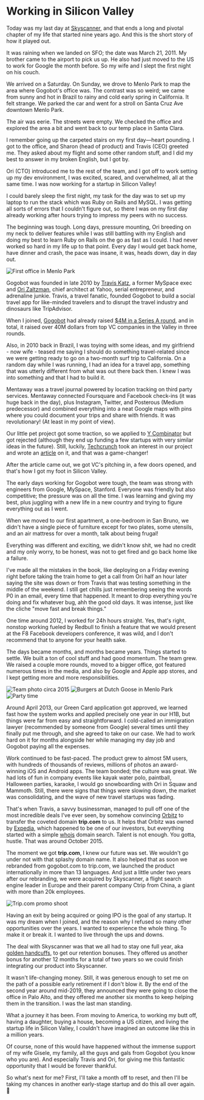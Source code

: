 # Working in Silicon Valley
Today was my last day at [Skyscanner](https://www.skyscanner.com), and that ends a long and pivotal chapter of my life that started nine years ago. And this is the short story of how it played out.

It was raining when we landed on SFO; the date was March 21, 2011. My brother came to the airport to pick us up. He also had just moved to the US to work for Google the month before. So my wife and I slept the first night on his couch. 

We arrived on a Saturday. On Sunday, we drove to Menlo Park to map the area where Gogobot's office was. The contrast was so weird; we came from sunny and hot in Brazil to rainy and cold early spring in California. It felt strange. We parked the car and went for a stroll on Santa Cruz Ave downtown Menlo Park.

The air was eerie. The streets were empty. We checked the office and explored the area a bit and went back to our temp place in Santa Clara.

I remember going up the carpeted stairs on my first day—heart pounding. I got to the office, and Sharon (head of product) and Travis (CEO) greeted me. They asked about my flight and some other random stuff, and I did my best to answer in my broken English, but I got by.

Ori (CTO) introduced me to the rest of the team, and I got off to work setting up my dev environment, I was excited, scared, and overwhelmed, all at the same time. I was now working for a startup in Silicon Valley!

I could barely sleep the first night, my task for the day was to set up my laptop to run the stack which was Ruby on Rails and MySQL. I was getting all sorts of errors that I couldn't figure out, so there I was on my first day already working after hours trying to impress my peers with no success.

The beginning was tough. Long days, pressure mounting, Ori breeding on my neck to deliver features while I was still battling with my English and doing my best to learn Ruby on Rails on the go as fast as I could. I had never worked so hard in my life up to that point. Every day I would get back home, have dinner and crash, the pace was insane, it was, heads down, day in day out.

![First office in Menlo Park](/images/gbot/first.jpg)

Gogobot was founded in late 2010 by [Travis Katz](https://www.linkedin.com/in/traviskatz/), a former MySpace exec and [Ori Zaltzman](https://www.linkedin.com/in/zaltzman/), chief architect at Yahoo, serial entrepreneur, and adrenaline junkie. Travis, a travel fanatic, founded Gogobot to build a social travel app for like-minded travelers and to disrupt the travel industry and dinosaurs like TripAdvisor. 

When I joined, [Gogobot](https://en.wikipedia.org/wiki/Trip_by_Skyscanner) had already raised [$4M in a Series A round](https://techcrunch.com/2010/06/14/gogobot-unveils-plans-to-evolve-online-travel-takes-4-million-from-battery-ventures/), and in total, it raised over 40M dollars from top VC companies in the Valley in three rounds.

Also, in 2010 back in Brazil, I was toying with some ideas, and my girlfriend - now wife - teased me saying I should do something travel-related since we were getting ready to go on a two-month surf trip to California. On a random day while I was running, I had an idea for a travel app, something that was utterly different from what was out there back then. I knew I was into something and that I had to build it.

Mentaway was a travel journal powered by location tracking on third party services. Mentaway connected Foursquare and Facebook check-ins (it was huge back in the day), plus Instagram, Twitter, and Posterous (Medium predecessor) and combined everything into a neat Google maps with pins where you could document your trips and share with friends. It was revolutionary! (At least in my point of view).

Our little pet project got some traction, so we applied to [Y Combinator](https://www.ycombinator.com) but got rejected (although they end up funding a few startups with very similar ideas in the future). Still, luckily, [Techcrunch](https://techcrunch.com) took an interest in our project and wrote an [article](https://techcrunch.com/2010/11/04/mentaway/) on it, and that was a game-changer!

After the article came out, we got VC's pitching in, a few doors opened, and that's how I got my foot in Silicon Valley.

The early days working for Gogobot were tough, the team was strong with engineers from Google, MySpace, Stanford. Everyone was friendly but also competitive; the pressure was on all the time. I was learning and giving my best, plus juggling with a new life in a new country and trying to figure everything out as I went.

When we moved to our first apartment, a one-bedroom in San Bruno, we didn't have a single piece of furniture except for two plates, some utensils, and an air mattress for over a month, talk about being frugal!

Everything was different and exciting, we didn't know shit, we had no credit and my only worry, to be honest, was not to get fired and go back home like a failure.

I've made all the mistakes in the book, like deploying on a Friday evening right before taking the train home to get a call from Ori half an hour later saying the site was down or from Travis that was testing something in the middle of the weekend. I still get chills just remembering seeing the words P0 in an email, every time that happened. It meant to drop everything you're doing and fix whatever bug, ahh the good old days. It was intense, just like the cliche "move fast and break things."

One time around 2012, I worked for 24h hours straight. Yes, that's right, nonstop working fueled by Redbull to finish a feature that we would present at the F8 Facebook developers conference, it was wild, and I don't recommend that to anyone for your health sake.

The days became months, and months became years. Things started to settle. We built a ton of cool stuff and had good momentum. The team grew. We raised a couple more rounds, moved to a bigger office, got featured numerous times in the media, and also by Google and Apple app stores, and I kept getting more and more responsibilities.

![Team photo circa 2015](/images/gbot/team.jpg)
![Burgers at Dutch Goose in Menlo Park](/images/gbot/lunch.jpg)
![Party time](/images/gbot/frame.jpg)

Around April 2013, our Green Card application got approved, we learned fast how the system works and applied precisely one year in our H1B, but things were far from easy and straightforward. I cold-called an immigration lawyer (recommended by someone from Google) several times until they finally put me through, and she agreed to take on our case. We had to work hard on it for months alongside her while managing my day job and Gogobot paying all the expenses.

Work continued to be fast-paced. The product grew to almost 5M users, with hundreds of thousands of reviews, millions of photos an award-winning iOS and Android apps. The team bonded; the culture was great. We had lots of fun in company events like kayak water polo, paintball, Halloween parties, karaoke, I would go snowboarding with Ori in Squaw and Mammoth. Still, there were signs that things were slowing down, the market was consolidating, and the wave of new travel startups was fading.

That's when Travis, a savvy businessman, managed to pull off one of the most incredible deals I've ever seen, by somehow convincing [Orbitz](https://www.orbitz.com) to transfer the coveted domain **trip.com**  to us. It helps that Orbitz was owned by [Expedia](https://expedia.com), which happened to be one of our investors, but everything started with a simple [whois](https://en.wikipedia.org/wiki/WHOIS) domain search. Talent is not enough. You gotta, hustle. That was around October 2015.

The moment we got **trip.com**, I knew our future was set. We wouldn't go under not with that splashy domain name. It also helped that as soon we rebranded from gogobot.com to trip.com, we launched the product internationally in more than 13 languages. And just a little under two years after our rebranding, we were acquired by Skyscanner, a flight search engine leader in Europe and their parent company Ctrip from China, a giant with more than 20k employees.

![Trip.com promo shoot](/images/gbot/trip.jpg)

Having an exit by being acquired or going IPO is the goal of any startup. It was my dream when I joined, and the reason why I refused so many other opportunities over the years. I wanted to experience the whole thing. To make it or break it. I wanted to live through the ups and downs. 

The deal with Skyscanner was that we all had to stay one full year, aka [golden handcuffs](https://en.wikipedia.org/wiki/Golden_handcuffs), to get our retention bonuses. They offered us another bonus for another 12 months for a total of two years so we could finish integrating our product into Skyscanner. 

It wasn't life-changing money. Still, it was generous enough to set me on the path of a possible early retirement if I don't blow it. By the end of the second year around mid-2019, they announced they were going to close the office in Palo Alto, and they offered me another six months to keep helping them in the transition. I was the last man standing.

What a journey it has been. From moving to America, to working my butt off, having a daughter, buying a house, becoming a US citizen, and living the startup life in Silicon Valley, I couldn't have imagined an outcome like this in a million years.

Of course, none of this would have happened without the immense support of my wife Gisele, my family, all the guys and gals from Gogobot (you know who you are). And especially Travis and Ori, for giving me this fantastic opportunity that I would be forever thankful.

So what's next for me? First, I'll take a month off to reset, and then I'll be taking my chances in another early-stage startup and do this all over again. 🙌
